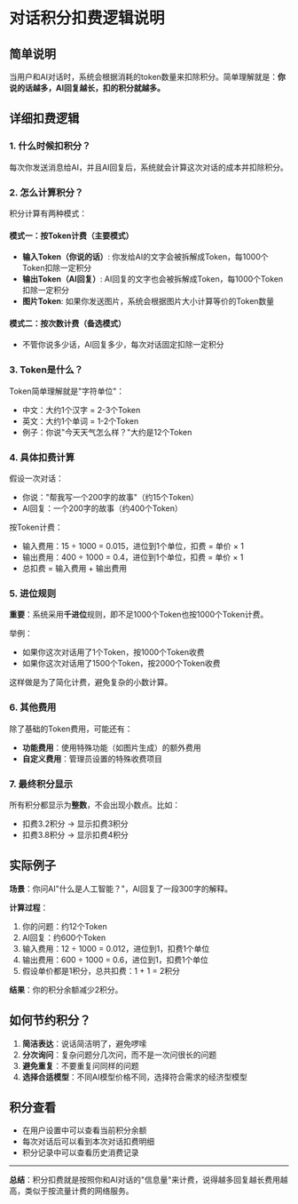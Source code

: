 # 对话积分扣费逻辑说明

## 简单说明

当用户和AI对话时，系统会根据消耗的token数量来扣除积分。简单理解就是：**你说的话越多，AI回复越长，扣的积分就越多。**

## 详细扣费逻辑

### 1. 什么时候扣积分？

每次你发送消息给AI，并且AI回复后，系统就会计算这次对话的成本并扣除积分。

### 2. 怎么计算积分？

积分计算有两种模式：

#### 模式一：按Token计费（主要模式）

- **输入Token（你说的话）**: 你发给AI的文字会被拆解成Token，每1000个Token扣除一定积分
- **输出Token（AI回复）**: AI回复的文字也会被拆解成Token，每1000个Token扣除一定积分
- **图片Token**: 如果你发送图片，系统会根据图片大小计算等价的Token数量

#### 模式二：按次数计费（备选模式）

- 不管你说多少话，AI回复多少，每次对话固定扣除一定积分

### 3. Token是什么？

Token简单理解就是"字符单位"：

- 中文：大约1个汉字 = 2-3个Token
- 英文：大约1个单词 = 1-2个Token
- 例子：你说"今天天气怎么样？"大约是12个Token

### 4. 具体扣费计算

假设一次对话：

- 你说："帮我写一个200字的故事"（约15个Token）
- AI回复：一个200字的故事（约400个Token）

按Token计费：

- 输入费用：15 ÷ 1000 = 0.015，进位到1个单位，扣费 = 单价 × 1
- 输出费用：400 ÷ 1000 = 0.4，进位到1个单位，扣费 = 单价 × 1
- 总扣费 = 输入费用 + 输出费用

### 5. 进位规则

**重要**：系统采用**千进位**规则，即不足1000个Token也按1000个Token计费。

举例：

- 如果你这次对话用了1个Token，按1000个Token收费
- 如果你这次对话用了1500个Token，按2000个Token收费

这样做是为了简化计费，避免复杂的小数计算。

### 6. 其他费用

除了基础的Token费用，可能还有：

- **功能费用**：使用特殊功能（如图片生成）的额外费用
- **自定义费用**：管理员设置的特殊收费项目

### 7. 最终积分显示

所有积分都显示为**整数**，不会出现小数点。比如：

- 扣费3.2积分 → 显示扣费3积分
- 扣费3.8积分 → 显示扣费4积分

## 实际例子

**场景**：你问AI"什么是人工智能？"，AI回复了一段300字的解释。

**计算过程**：

1. 你的问题：约12个Token
2. AI回复：约600个Token
3. 输入费用：12 ÷ 1000 = 0.012，进位到1，扣费1个单位
4. 输出费用：600 ÷ 1000 = 0.6，进位到1，扣费1个单位
5. 假设单价都是1积分，总共扣费：1 + 1 = 2积分

**结果**：你的积分余额减少2积分。

## 如何节约积分？

1. **简洁表达**：说话简洁明了，避免啰嗦
2. **分次询问**：复杂问题分几次问，而不是一次问很长的问题
3. **避免重复**：不要重复问同样的问题
4. **选择合适模型**：不同AI模型价格不同，选择符合需求的经济型模型

## 积分查看

- 在用户设置中可以查看当前积分余额
- 每次对话后可以看到本次对话扣费明细
- 积分记录中可以查看历史消费记录

---

**总结**：积分扣费就是按照你和AI对话的"信息量"来计费，说得越多回复越长费用越高，类似于按流量计费的网络服务。
